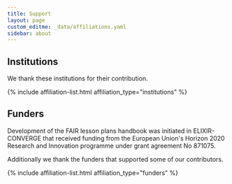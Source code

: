 ```yaml
---
title: Support
layout: page
custom_editme: _data/affiliations.yaml
sidebar: about
---
```


## Institutions

We thank these institutions for their contribution.

{% include affiliation-list.html affiliation_type="institutions" %}

## Funders

Development of the FAIR lesson plans handbook was initiated in ELIXIR-CONVERGE that received funding from the European Union's Horizon 2020 Research and Innovation programme under grant agreement No 871075. 

Additionally we thank the funders that supported some of our contributors.

{% include affiliation-list.html affiliation_type="funders" %}
